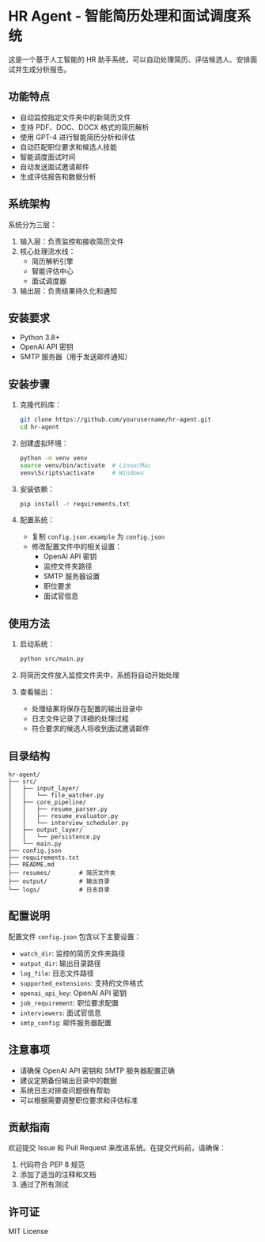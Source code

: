 # HR Agent - 智能简历处理和面试调度系统

这是一个基于人工智能的 HR 助手系统，可以自动处理简历、评估候选人、安排面试并生成分析报告。

## 功能特点

- 自动监控指定文件夹中的新简历文件
- 支持 PDF、DOC、DOCX 格式的简历解析
- 使用 GPT-4 进行智能简历分析和评估
- 自动匹配职位要求和候选人技能
- 智能调度面试时间
- 自动发送面试邀请邮件
- 生成评估报告和数据分析

## 系统架构

系统分为三层：

1. 输入层：负责监控和接收简历文件
2. 核心处理流水线：
   - 简历解析引擎
   - 智能评估中心
   - 面试调度器
3. 输出层：负责结果持久化和通知

## 安装要求

- Python 3.8+
- OpenAI API 密钥
- SMTP 服务器（用于发送邮件通知）

## 安装步骤

1. 克隆代码库：

   ```bash
   git clone https://github.com/yourusername/hr-agent.git
   cd hr-agent
   ```

2. 创建虚拟环境：

   ```bash
   python -m venv venv
   source venv/bin/activate  # Linux/Mac
   venv\Scripts\activate     # Windows
   ```

3. 安装依赖：

   ```bash
   pip install -r requirements.txt
   ```

4. 配置系统：
   - 复制 `config.json.example` 为 `config.json`
   - 修改配置文件中的相关设置：
     - OpenAI API 密钥
     - 监控文件夹路径
     - SMTP 服务器设置
     - 职位要求
     - 面试官信息

## 使用方法

1. 启动系统：

   ```bash
   python src/main.py
   ```

2. 将简历文件放入监控文件夹中，系统将自动开始处理

3. 查看输出：
   - 处理结果将保存在配置的输出目录中
   - 日志文件记录了详细的处理过程
   - 符合要求的候选人将收到面试邀请邮件

## 目录结构

```
hr-agent/
├── src/
│   ├── input_layer/
│   │   └── file_watcher.py
│   ├── core_pipeline/
│   │   ├── resume_parser.py
│   │   ├── resume_evaluator.py
│   │   └── interview_scheduler.py
│   ├── output_layer/
│   │   └── persistence.py
│   └── main.py
├── config.json
├── requirements.txt
├── README.md
├── resumes/        # 简历文件夹
├── output/         # 输出目录
└── logs/           # 日志目录
```

## 配置说明

配置文件 `config.json` 包含以下主要设置：

- `watch_dir`: 监控的简历文件夹路径
- `output_dir`: 输出目录路径
- `log_file`: 日志文件路径
- `supported_extensions`: 支持的文件格式
- `openai_api_key`: OpenAI API 密钥
- `job_requirement`: 职位要求配置
- `interviewers`: 面试官信息
- `smtp_config`: 邮件服务器配置

## 注意事项

- 请确保 OpenAI API 密钥和 SMTP 服务器配置正确
- 建议定期备份输出目录中的数据
- 系统日志对排查问题很有帮助
- 可以根据需要调整职位要求和评估标准

## 贡献指南

欢迎提交 Issue 和 Pull Request 来改进系统。在提交代码前，请确保：

1. 代码符合 PEP 8 规范
2. 添加了适当的注释和文档
3. 通过了所有测试

## 许可证

MIT License
